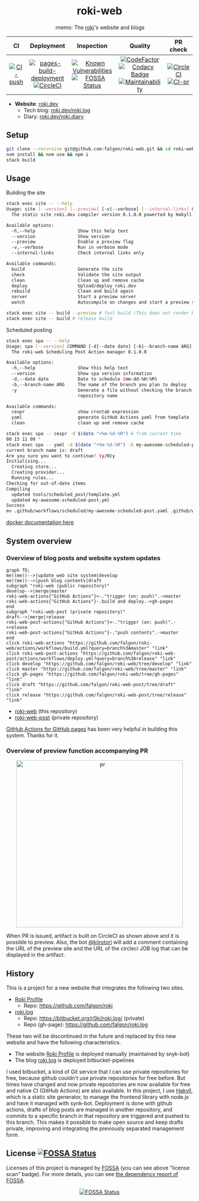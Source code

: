 <h1 align="center">roki-web</h1>
<p align="center">:memo: The <a href="https://github.com/falgon">roki</a>'s website and blogs</p>

| CI | Deployment | Inspection | Quality | PR check |
| :--: | :--: | :--: | :--: | :--: |
| [![CI-push](https://github.com/falgon/roki-web/actions/workflows/build.yml/badge.svg)](https://github.com/falgon/roki-web/actions/workflows/build.yml) | [![pages-build-deployment](https://github.com/falgon/roki-web/actions/workflows/pages/pages-build-deployment/badge.svg)](https://github.com/falgon/roki-web/actions/workflows/pages/pages-build-deployment) [![CircleCI](https://dl.circleci.com/status-badge/img/gh/falgon/roki-web/tree/develop.svg?style=shield)](https://dl.circleci.com/status-badge/redirect/gh/falgon/roki-web/tree/develop) | [![Known Vulnerabilities](https://snyk.io/test/github/falgon/roki-web/badge.svg?targetFile=package.json)](https://snyk.io/test/github/falgon/roki-web?targetFile=package.json) [![FOSSA Status](https://app.fossa.com/api/projects/git%2Bgithub.com%2Ffalgon%2Froki-web.svg?type=shield)](https://app.fossa.com/projects/git%2Bgithub.com%2Ffalgon%2Froki-web?ref=badge_shield) | [![CodeFactor](https://www.codefactor.io/repository/github/falgon/roki-web/badge?s=e4b1f45b3bb2dc89c42f654d991238ef7771bc9f)](https://www.codefactor.io/repository/github/falgon/roki-web) [![Codacy Badge](https://app.codacy.com/project/badge/Grade/0f3e0d5c5bbe43a78eaeed7485b72c7f)](https://www.codacy.com?utm_source=github.com&amp;utm_medium=referral&amp;utm_content=falgon/roki-web&amp;utm_campaign=Badge_Grade) [![Maintainability](https://api.codeclimate.com/v1/badges/e6574c3042df63bf6d41/maintainability)](https://codeclimate.com/github/falgon/roki-web/maintainability) | [![CircleCI](https://dl.circleci.com/status-badge/img/gh/falgon/roki-web/tree/develop.svg?style=svg)](https://dl.circleci.com/status-badge/redirect/gh/falgon/roki-web/tree/develop)[![CI-pr](https://github.com/falgon/roki-web/actions/workflows/build_pr.yml/badge.svg?branch=develop)](https://github.com/falgon/roki-web/actions/workflows/build_pr.yml) |

* **Website**: [roki.dev](https://roki.dev)
   * Tech blog: [roki.dev/roki.log](https://roki.dev/roki.log/)
   * Diary: [roki.dev/roki.diary](https://roki.dev/roki.diary/)

## Setup

```sh
git clone --recursive git@github.com:falgon/roki-web.git && cd roki-web
nvm install && nvm use && npm i
stack build
```

## Usage

Building the site
```sh
stack exec site -- --help
Usage: site [--version] [--preview] [-v|--verbose] [--internal-links] COMMAND
  The static site roki.dev compiler version 0.1.0.0 powerted by Hakyll

Available options:
  -h,--help                Show this help text
  --version                Show version
  --preview                Enable a preview flag
  -v,--verbose             Run in verbose mode
  --internal-links         Check internal links only

Available commands:
  build                    Generate the site
  check                    Validate the site output
  clean                    Clean up and remove cache
  deploy                   Upload/deploy roki.dev
  rebuild                  Clean and build again
  server                   Start a preview server
  watch                    Autocompile on changes and start a preview server

stack exec site -- build --preview # fast build (This does not render KaTeX)
stack exec site -- build # release build
```
Scheduled posting
```sh
stack exec spa -- --help
Usage: spa [--version] COMMAND [-d|--date date] [-b|--branch-name ARG] [-y]
  The roki-web Scheduling Post Action manager 0.1.0.0

Available options:
  -h,--help                Show this help text
  --version                Show spa version information
  -d,--date date           Date to schedule (mm-dd-%H:%M)
  -b,--branch-name ARG     The name of the branch you plan to deploy
  -y                       Generate a file without checking the branch name and
                           repository name

Available commands:
  cexpr                    show crontab expression
  yaml                     generate GitHub Actions yaml from template
  clean                    clean up and remove cache

stack exec spa -- cexpr -d $(date "+%m-%d-%R") # from current time
00 15 11 09 *
stack exec spa -- yaml -d $(date "+%m-%d-%R") -b my-awesome-scheduled-post # from current time
current branch name is: draft
Are you sure you want to continue? (y/N)y
Initialising...
  Creating store...
  Creating provider...
  Running rules...
Checking for out-of-date items
Compiling
  updated tools/scheduled_post/template.yml
  updated my-awesome-scheduled-post.yml
Success
mv .github/workflows/scheduled/my-awesome-scheduled-post.yaml .github/workflows/ && rmdir .github/workflows/scheduled # apply
```

[docker documentation here](./docker/README.md)

## System overview

### Overview of blog posts and website system updates

```mermaid
graph TD;
me((me))-->|update web site system|develop
me((me))-->|push blog contents|draft
subgraph "roki-web (public repository)"
develop-->|merge|master
roki-web-actions{"GitHub Actions"}<-."trigger (on: push)".->master
roki-web-actions{"GitHub Actions"}-.build and deploy.->gh-pages
end
subgraph "roki-web-post (private repository)"
draft-->|merge|release
roki-web-post-actions{"GitHub Actions"}<-."trigger (on: push)".->release
roki-web-post-actions{"GitHub Actions"}-."push contents".->master
end
click roki-web-actions "https://github.com/falgon/roki-web/actions/workflows/build.yml?query=branch%3Amaster" "link"
click roki-web-post-actions "https://github.com/falgon/roki-web-post/actions/workflows/deploy.yml?query=branch%3Arelease" "link"
click develop "https://github.com/falgon/roki-web/tree/develop" "link"
click master "https://github.com/falgon/roki-web/tree/master" "link"
click gh-pages "https://github.com/falgon/roki-web/tree/gh-pages" "link"
click draft "https://github.com/falgon/roki-web-post/tree/draft" "link"
click release "https://github.com/falgon/roki-web-post/tree/release" "link"
```

* [roki-web](https://github.com/falgon/roki-web) (this repository)
* [roki-web-post](https://github.com/falgon/roki-web-post) (private repository)

[GitHub Actions for GitHub pages](https://github.com/peaceiris/actions-gh-pages)
has been very helpful in building this system. 
Thanks for it.

### Overview of preview function accompanying PR

<p align="center">
<img src="https://user-images.githubusercontent.com/1241783/92309894-3fc9e780-efe4-11ea-88f2-29697c54b156.png" height="450px" alt="pr" />
</p>

When PR is issued, artifact is built on CircleCI as shown above and it is possible to preview.
Also, the bot [@kiirotori](https://github.com/kiirotori) will add a comment containing the URL of the preview site and the URL of the circleci JOB log that can be displayed in the artifact.

## History

This is a project for a new website that integrates the following two sites.

* [Roki Profile](https://falgon.github.io/roki/)
    * Repo: <https://github.com/falgon/roki>
* [roki.log](https://falgon.github.io/roki.log/)
    * Repo: <https://bitbucket.org/r0ki/roki.log/> (private)
    * Repo (gh-page): <https://github.com/falgon/roki.log>

These two will be discontinued in the future and replaced by this new website and
have the following characteristics.

* The website [Roki Profile](https://falgon.github.io/roki/) is deployed manually (maintained by snyk-bot)
* The blog [roki.log](https://falgon.github.io/roki.log/) is deployed bitbucket-pipelines 

I used bitbucket, a kind of Git service that I can use private repositories for free, 
because github couldn't use private repositories for free before.
But times have changed and now private repositories are now available for free and 
native CI (GitHub Actions) are also available.
In this project, I use [Hakyll](https://jaspervdj.be/hakyll/), which is a static site generator, 
to manage the frontend library with node.js and have it managed with synk-bot. 
Deployment is done with github actions, drafts of blog posts are managed in another repository, 
and commits to a specific branch in that repository are triggered and pushed to this branch.
This makes it possible to make open source and keep drafts private, 
improving and integrating the previously separated management form.

## License [![FOSSA Status](https://app.fossa.com/api/projects/git%2Bgithub.com%2Ffalgon%2Froki-web.svg?type=small)](https://app.fossa.com/projects/git%2Bgithub.com%2Ffalgon%2Froki-web?ref=badge_small)

Licenses of this project is managed by [FOSSA](https://fossa.com/) (you can see above "license scan" badge).
For more details, you can see [the dependency report of FOSSA](https://app.fossa.com/projects/git%2Bgithub.com%2Ffalgon%2Froki-web?utm_source=share_link).

<div align="center">
   
[![FOSSA Status](https://app.fossa.com/api/projects/git%2Bgithub.com%2Ffalgon%2Froki-web.svg?type=large)](https://app.fossa.com/projects/git%2Bgithub.com%2Ffalgon%2Froki-web?ref=badge_large)
</div>
